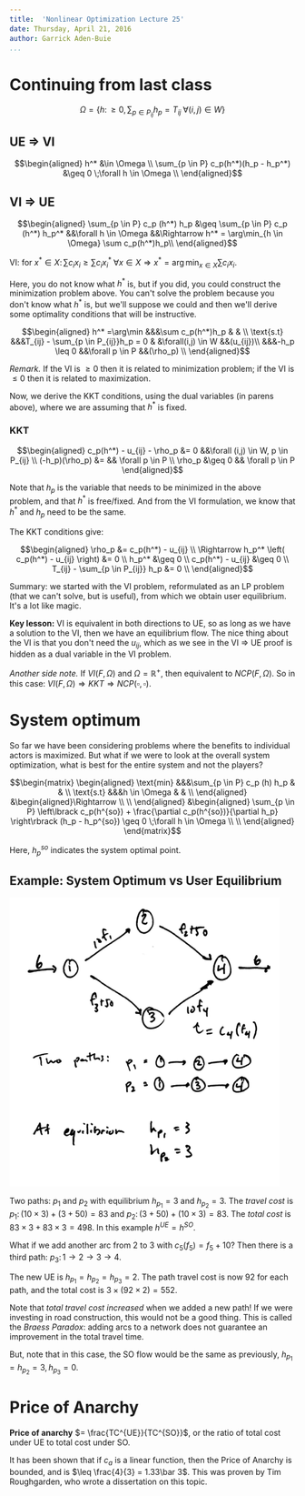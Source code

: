```yaml
---
title:  'Nonlinear Optimization Lecture 25'
date: Thursday, April 21, 2016
author: Garrick Aden-Buie
...
```


# Continuing from last class

$$\Omega = \{ h \colon \geq 0, \sum_{p \in P_{ij}} h_p = T_{ij} \;\forall (i,j) \in W \}$$

## UE $\Rightarrow$ VI

$$\begin{aligned}
h^* &\in \Omega \\
\sum_{p \in P} c_p(h^*)(h_p - h_p^*) &\geq 0 \;\forall h \in \Omega \\
\end{aligned}$$


## VI $\Rightarrow$ UE

$$\begin{aligned}
\sum_{p \in P} c_p (h^*) h_p &\geq \sum_{p \in P} c_p (h^*) h_p^* &&\forall h \in \Omega &&\Rightarrow h^* = \arg\min_{h \in \Omega} \sum c_p(h^*)h_p\\
\end{aligned}$$

VI: for $x^* \in X \colon \sum c_i x_i \geq \sum c_i x_i^* \;\forall x \in X \Rightarrow x^* = \arg\min_{x \in X} \sum c_i x_i$.

Here, you do not know what $h^*$ is, but if you did, you could construct the minimization problem above.
You can't solve the problem because you don't know what $h^*$ is, but we'll suppose we could and then we'll derive some optimality conditions that will be instructive.

$$\begin{aligned}
h^* =\arg\min	&&&\sum c_p(h^*)h_p	& 	& \\
\text{s.t}	&&&T_{ij} - \sum_{p \in P_{ij}}h_p = 0		&	&\forall(i,j) \in W &&(u_{ij})\\
            &&&-h_p \leq 0 &&\forall p \in P &&(\rho_p) \\
\end{aligned}$$

*Remark.* If the VI is $\geq 0$ then it is related to minimization problem; if the VI is $\leq 0$ then it is related to maximization.

Now, we derive the KKT conditions, using the dual variables (in parens above), where we are assuming that $h^*$ is fixed.

### KKT

$$\begin{aligned}
c_p(h^*) - u_{ij} - \rho_p &= 0 &&\forall (i,j) \in W, p \in P_{ij} \\
(-h_p)(\rho_p) &= && \forall p \in P \\
\rho_p &\geq 0 && \forall p \in P
\end{aligned}$$

Note that $h_p$ is the variable that needs to be minimized in the above problem, and that $h^*$ is free/fixed.
And from the VI formulation, we know that $h^*$ and $h_p$ need to be the same.

The KKT conditions give:

$$\begin{aligned}
\rho_p &= c_p(h^*) - u_{ij} \\
\Rightarrow h_p^* \left( c_p(h^*) - u_{ij} \right) &= 0 \\
h_p^* &\geq 0 \\
c_p(h^*) - u_{ij} &\geq 0 \\
T_{ij} - \sum_{p \in P_{ij}} h_p &= 0 \\
\end{aligned}$$

Summary: we started with the VI problem, reformulated as an LP problem (that we can't solve, but is useful), from which we obtain user equilibrium.
It's a lot like magic.

**Key lesson:** VI is equivalent in both directions to UE, so as long as we have a solution to the VI, then we have an equilibrium flow.
The nice thing about the VI is that you don't need the $u_{ij}$, which as we see in the VI $\Rightarrow$ UE proof is hidden as a dual variable in the VI problem.

*Another side note.* If $VI(F, \Omega)$ and $\Omega = \mathbb{R}^+$, then equivalent to $NCP(F, \Omega)$. So in this case: $VI(F, \Omega) \Rightarrow KKT \Rightarrow NCP(\square, \square)$.


# System optimum

So far we have been considering problems where the benefits to individual actors is maximized.
But what if we were to look at the overall system optimization, what is best for the entire system and not the players?

$$\begin{matrix}
\begin{aligned}
\text{min}	&&&\sum_{p \in P} c_p (h) h_p	& 	& \\
\text{s.t}	&&&h \in \Omega		&	& \\
\end{aligned}
&\begin{aligned}\Rightarrow \\ \\ \end{aligned}
&\begin{aligned}
\sum_{p \in P} \left\lbrack c_p(h^{so}) + \frac{\partial c_p(h^{so})}{\partial h_p} \right\rbrack (h_p - h_p^{so}) \geq 0 \;\forall h \in \Omega \\
\\
\end{aligned}
\end{matrix}$$

Here, $h_p^{so}$ indicates the system optimal point.

## Example: System Optimum vs User Equilibrium

![Example network and flows](images/lec25/25-1.png)

Two paths: $p_1$ and $p_2$ with equilibrium $h_{p_1} = 3$ and $h_{p_2} = 3$.
The *travel cost* is $p_1 \colon (10 \times 3) + (3 + 50) = 83$ and $p_2 \colon (3 + 50) + (10 \times 3) = 83$.
The *total cost* is $83 \times 3 + 83 \times 3 = 498$.
In this example $h^{UE} = h^{SO}$.

What if we add another arc from 2 to 3 with $c_5(f_5) = f_5 + 10$?
Then there is a third path: $p_3 \colon 1 \to 2 \to 3 \to 4$.

The new UE is $h_{p_1} = h_{p_2} = h_{p_3} = 2$.
The path travel cost is now 92 for each path, and the total cost is $3 \times (92 \times 2) = 552$.

Note that *total travel cost increased* when we added a new path!
If we were investing in road construction, this would not be a good thing.
This is called the *Braess Paradox*: adding arcs to a network does not guarantee an improvement in the total travel time.

But, note that in this case, the SO flow would be the same as previously, $h_{p_1} = h_{p_2} = 3, h_{p_3} = 0$.


# Price of Anarchy

**Price of anarchy** $= \frac{TC^{UE}}{TC^{SO}}$, or the ratio of total cost under UE to total cost under SO.

It has been shown that if $c_a$ is a linear function, then the Price of Anarchy is bounded, and is $\leq \frac{4}{3} = 1.33\bar 3$.
This was proven by Tim Roughgarden, who wrote a dissertation on this topic.
